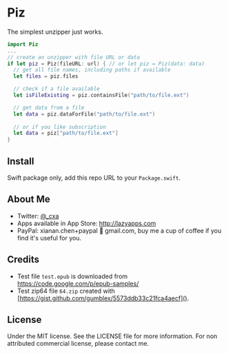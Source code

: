 # Piz

The simplest unzipper just works.

```swift
import Piz
...
// create an unzipper with file URL or data
if let piz = Piz(fileURL: url) { // or let piz = Piz(data: data)
  // get all file names, including paths if available
  let files = piz.files

  // check if a file available
  let isFileExisting = piz.containsFile("path/to/file.ext")

  // get data from a file
  let data = piz.dataForFile("path/to/file.ext")
  
  // or if you like subscription
  let data = piz["path/to/file.ext"]
}
```

## Install

Swift package only, add this repo URL to your `Package.swift`.

## About Me

- Twitter: [@_cxa](https://twitter.com/_cxa)
- Apps available in App Store: <http://lazyapps.com>
- PayPal: xianan.chen+paypal 📧 gmail.com, buy me a cup of coffee if you find it's useful for you.

## Credits

- Test file `test.epub` is downloaded from <https://code.google.com/p/epub-samples/>
- Test zip64 file `64.zip` created with [https://gist.github.com/gumblex/5573ddb33c21fca4aecf]().

## License

Under the MIT license. See the LICENSE file for more information. For non attributed commercial license, please contact me.
